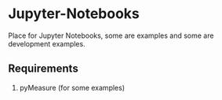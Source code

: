 # Jupyter-Notebooks
Place for Jupyter Notebooks, some are examples and some are development examples.

Requirements
------------
1. pyMeasure (for some examples)


